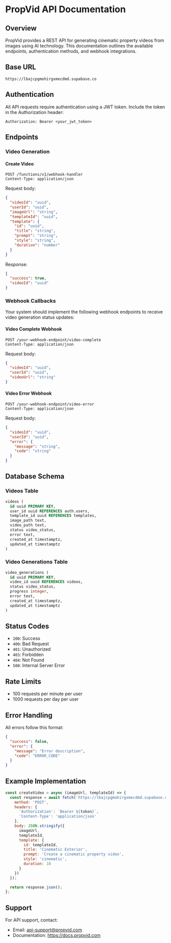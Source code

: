 # PropVid API Documentation

## Overview
PropVid provides a REST API for generating cinematic property videos from images using AI technology. This documentation outlines the available endpoints, authentication methods, and webhook integrations.

## Base URL
```
https://lbajcpgmohirgxmecdmd.supabase.co
```

## Authentication
All API requests require authentication using a JWT token. Include the token in the Authorization header:
```
Authorization: Bearer <your_jwt_token>
```

## Endpoints

### Video Generation

#### Create Video
```http
POST /functions/v1/webhook-handler
Content-Type: application/json
```

Request body:
```json
{
  "videoId": "uuid",
  "userId": "uuid",
  "imageUrl": "string",
  "templateId": "uuid",
  "template": {
    "id": "uuid",
    "title": "string",
    "prompt": "string",
    "style": "string",
    "duration": "number"
  }
}
```

Response:
```json
{
  "success": true,
  "videoId": "uuid"
}
```

### Webhook Callbacks

Your system should implement the following webhook endpoints to receive video generation status updates:

#### Video Complete Webhook
```http
POST /your-webhook-endpoint/video-complete
Content-Type: application/json
```

Request body:
```json
{
  "videoId": "uuid",
  "userId": "uuid",
  "videoUrl": "string"
}
```

#### Video Error Webhook
```http
POST /your-webhook-endpoint/video-error
Content-Type: application/json
```

Request body:
```json
{
  "videoId": "uuid",
  "userId": "uuid",
  "error": {
    "message": "string",
    "code": "string"
  }
}
```

## Database Schema

### Videos Table
```sql
videos (
  id uuid PRIMARY KEY,
  user_id uuid REFERENCES auth.users,
  template_id uuid REFERENCES templates,
  image_path text,
  video_path text,
  status video_status,
  error text,
  created_at timestamptz,
  updated_at timestamptz
)
```

### Video Generations Table
```sql
video_generations (
  id uuid PRIMARY KEY,
  video_id uuid REFERENCES videos,
  status video_status,
  progress integer,
  error text,
  created_at timestamptz,
  updated_at timestamptz
)
```

## Status Codes
- `200`: Success
- `400`: Bad Request
- `401`: Unauthorized
- `403`: Forbidden
- `404`: Not Found
- `500`: Internal Server Error

## Rate Limits
- 100 requests per minute per user
- 1000 requests per day per user

## Error Handling
All errors follow this format:
```json
{
  "success": false,
  "error": {
    "message": "Error description",
    "code": "ERROR_CODE"
  }
}
```

## Example Implementation

```javascript
const createVideo = async (imageUrl, templateId) => {
  const response = await fetch('https://lbajcpgmohirgxmecdmd.supabase.co/functions/v1/webhook-handler', {
    method: 'POST',
    headers: {
      'Authorization': `Bearer ${token}`,
      'Content-Type': 'application/json'
    },
    body: JSON.stringify({
      imageUrl,
      templateId,
      template: {
        id: templateId,
        title: 'Cinematic Exterior',
        prompt: 'Create a cinematic property video',
        style: 'cinematic',
        duration: 10
      }
    })
  });

  return response.json();
};
```

## Support
For API support, contact:
- Email: api-support@propvid.com
- Documentation: https://docs.propvid.com